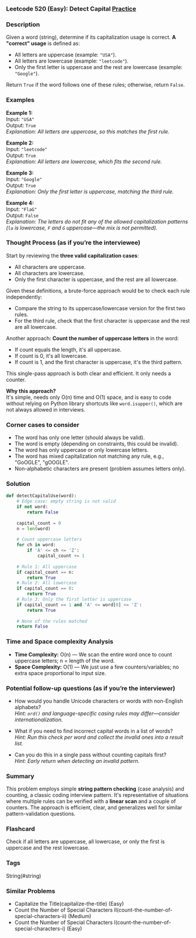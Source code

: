 ### Leetcode 520 (Easy): Detect Capital [Practice](https://leetcode.com/problems/detect-capital)

### Description  
Given a word (string), determine if its capitalization usage is correct. **A "correct" usage** is defined as:
- All letters are uppercase (example: `"USA"`).
- All letters are lowercase (example: `"leetcode"`).
- Only the first letter is uppercase and the rest are lowercase (example: `"Google"`).

Return `True` if the word follows one of these rules; otherwise, return `False`.

### Examples  

**Example 1:**  
Input: `"USA"`  
Output: `True`  
*Explanation: All letters are uppercase, so this matches the first rule.*

**Example 2:**  
Input: `"leetcode"`  
Output: `True`  
*Explanation: All letters are lowercase, which fits the second rule.*

**Example 3:**  
Input: `"Google"`  
Output: `True`  
*Explanation: Only the first letter is uppercase, matching the third rule.*

**Example 4:**  
Input: `"FlaG"`  
Output: `False`  
*Explanation: The letters do not fit any of the allowed capitalization patterns (`la` is lowercase, `F` and `G` uppercase—the mix is not permitted).*

### Thought Process (as if you’re the interviewee)  

Start by reviewing the **three valid capitalization cases**:

- All characters are uppercase.
- All characters are lowercase.
- Only the first character is uppercase, and the rest are all lowercase.

Given these definitions, a brute-force approach would be to check each rule independently:
- Compare the string to its uppercase/lowercase version for the first two rules.
- For the third rule, check that the first character is uppercase and the rest are all lowercase.

Another approach: **Count the number of uppercase letters** in the word:
- If count equals the length, it's all uppercase.
- If count is 0, it's all lowercase.
- If count is 1, and the first character is uppercase, it's the third pattern.

This single-pass approach is both clear and efficient. It only needs a counter.

**Why this approach?**  
It's simple, needs only O(n) time and O(1) space, and is easy to code without relying on Python library shortcuts like `word.isupper()`, which are not always allowed in interviews.

### Corner cases to consider  
- The word has only one letter (should always be valid).
- The word is empty (depending on constraints, this could be invalid).
- The word has only uppercase or only lowercase letters.
- The word has mixed capitalization not matching any rule, e.g., "GoOGLE", "gOOGLE".
- Non-alphabetic characters are present (problem assumes letters only).

### Solution

```python
def detectCapitalUse(word):
    # Edge case: empty string is not valid
    if not word:
        return False
    
    capital_count = 0
    n = len(word)
    
    # Count uppercase letters
    for ch in word:
        if 'A' <= ch <= 'Z':
            capital_count += 1
    
    # Rule 1: All uppercase
    if capital_count == n:
        return True
    # Rule 2: All lowercase
    if capital_count == 0:
        return True
    # Rule 3: Only the first letter is uppercase
    if capital_count == 1 and 'A' <= word[0] <= 'Z':
        return True
    
    # None of the rules matched
    return False
```

### Time and Space complexity Analysis  

- **Time Complexity:** O(n) — We scan the entire word once to count uppercase letters; n = length of the word.
- **Space Complexity:** O(1) — We just use a few counters/variables; no extra space proportional to input size.

### Potential follow-up questions (as if you’re the interviewer)  

- How would you handle Unicode characters or words with non-English alphabets?  
  *Hint: `ord()` and language-specific casing rules may differ—consider internationalization.*

- What if you need to find incorrect capital words in a list of words?  
  *Hint: Run this check per word and collect the invalid ones into a result list.*

- Can you do this in a single pass without counting capitals first?  
  *Hint: Early return when detecting an invalid pattern.*

### Summary

This problem employs simple **string pattern checking** (case analysis) and counting, a classic coding interview pattern. It's representative of situations where multiple rules can be verified with a **linear scan** and a couple of counters. The approach is efficient, clear, and generalizes well for similar pattern-validation questions.


### Flashcard
Check if all letters are uppercase, all lowercase, or only the first is uppercase and the rest lowercase.

### Tags
String(#string)

### Similar Problems
- Capitalize the Title(capitalize-the-title) (Easy)
- Count the Number of Special Characters II(count-the-number-of-special-characters-ii) (Medium)
- Count the Number of Special Characters I(count-the-number-of-special-characters-i) (Easy)